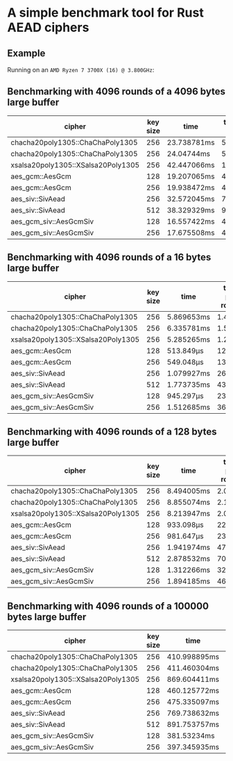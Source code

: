 # A simple benchmark tool for Rust AEAD ciphers

## Example

Running on an `AMD Ryzen 7 3700X (16) @ 3.800GHz`:


Benchmarking with  4096 rounds of a  4096 bytes large buffer
------------------------------------------------------

| cipher | key size | time | time per round |
| ------ | -------- | ---- | -------------- |
| chacha20poly1305::ChaChaPoly1305         | 256 | 23.738781ms     | 5.795µs         |
| chacha20poly1305::ChaChaPoly1305         | 256 | 24.04744ms      | 5.87µs          |
| xsalsa20poly1305::XSalsa20Poly1305       | 256 | 42.447066ms     | 10.363µs        |
| aes_gcm::AesGcm                          | 128 | 19.207065ms     | 4.689µs         |
| aes_gcm::AesGcm                          | 256 | 19.938472ms     | 4.867µs         |
| aes_siv::SivAead                         | 256 | 32.572045ms     | 7.952µs         |
| aes_siv::SivAead                         | 512 | 38.329329ms     | 9.357µs         |
| aes_gcm_siv::AesGcmSiv                   | 128 | 16.557422ms     | 4.042µs         |
| aes_gcm_siv::AesGcmSiv                   | 256 | 17.675508ms     | 4.315µs         |


Benchmarking with  4096 rounds of a    16 bytes large buffer
------------------------------------------------------

| cipher | key size | time | time per round |
| ------ | -------- | ---- | -------------- |
| chacha20poly1305::ChaChaPoly1305         | 256 | 5.869653ms      | 1.433µs         |
| chacha20poly1305::ChaChaPoly1305         | 256 | 6.335781ms      | 1.546µs         |
| xsalsa20poly1305::XSalsa20Poly1305       | 256 | 5.285265ms      | 1.29µs          |
| aes_gcm::AesGcm                          | 128 | 513.849µs       | 125ns           |
| aes_gcm::AesGcm                          | 256 | 549.048µs       | 134ns           |
| aes_siv::SivAead                         | 256 | 1.079927ms      | 263ns           |
| aes_siv::SivAead                         | 512 | 1.773735ms      | 433ns           |
| aes_gcm_siv::AesGcmSiv                   | 128 | 945.297µs       | 230ns           |
| aes_gcm_siv::AesGcmSiv                   | 256 | 1.512685ms      | 369ns           |


Benchmarking with  4096 rounds of a   128 bytes large buffer
------------------------------------------------------

| cipher | key size | time | time per round |
| ------ | -------- | ---- | -------------- |
| chacha20poly1305::ChaChaPoly1305         | 256 | 8.494005ms      | 2.073µs         |
| chacha20poly1305::ChaChaPoly1305         | 256 | 8.855074ms      | 2.161µs         |
| xsalsa20poly1305::XSalsa20Poly1305       | 256 | 8.213947ms      | 2.005µs         |
| aes_gcm::AesGcm                          | 128 | 933.098µs       | 227ns           |
| aes_gcm::AesGcm                          | 256 | 981.647µs       | 239ns           |
| aes_siv::SivAead                         | 256 | 1.941974ms      | 474ns           |
| aes_siv::SivAead                         | 512 | 2.878532ms      | 702ns           |
| aes_gcm_siv::AesGcmSiv                   | 128 | 1.312266ms      | 320ns           |
| aes_gcm_siv::AesGcmSiv                   | 256 | 1.894185ms      | 462ns           |


Benchmarking with  4096 rounds of a 100000 bytes large buffer
------------------------------------------------------

| cipher | key size | time | time per round |
| ------ | -------- | ---- | -------------- |
| chacha20poly1305::ChaChaPoly1305         | 256 | 410.998895ms    | 100.341µs       |
| chacha20poly1305::ChaChaPoly1305         | 256 | 411.460304ms    | 100.454µs       |
| xsalsa20poly1305::XSalsa20Poly1305       | 256 | 869.604411ms    | 212.305µs       |
| aes_gcm::AesGcm                          | 128 | 460.125772ms    | 112.335µs       |
| aes_gcm::AesGcm                          | 256 | 475.335097ms    | 116.048µs       |
| aes_siv::SivAead                         | 256 | 769.738632ms    | 187.924µs       |
| aes_siv::SivAead                         | 512 | 891.753757ms    | 217.713µs       |
| aes_gcm_siv::AesGcmSiv                   | 128 | 381.53234ms     | 93.147µs        |
| aes_gcm_siv::AesGcmSiv                   | 256 | 397.345935ms    | 97.008µs        |


